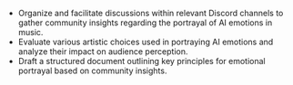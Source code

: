 - Organize and facilitate discussions within relevant Discord channels to gather community insights regarding the portrayal of AI emotions in music.
- Evaluate various artistic choices used in portraying AI emotions and analyze their impact on audience perception.
- Draft a structured document outlining key principles for emotional portrayal based on community insights.